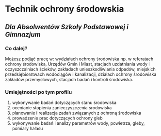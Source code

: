 # Technik ochrony środowskia

## ***Dla Absolwentów Szkoły Podstawowej i Gimnazjum***

### Co dalej?
Możesz podjąć pracę w: wydziałach ochrony środowiska np. w referatach ochrony środowiska, Urzędów Gmin i Miast, stacjach uzdatniania wody i oczyszczalniach ścieków, zakładach unieszkodliwiania odpadów, miejskich przedsiębiorstwach wodociągów i kanalizacji, działach ochrony środowiska zakładów przemysłowych, stacjach badań i kontroli środowiska.

### Umiejętności po tym profilu
1. wykonywanie badań dotyczących stanu
środowiska
2. ocenianie stopienia zanieczyszczenia środowiska
3. planowanie i realizacja zadań związanych z ochroną środowiska
4. prowadzenie prac dotyczących ochrony gleb
5. wykonywanie badań i analizy parametrów wody, powietrza, gleby, pomiary hałasu